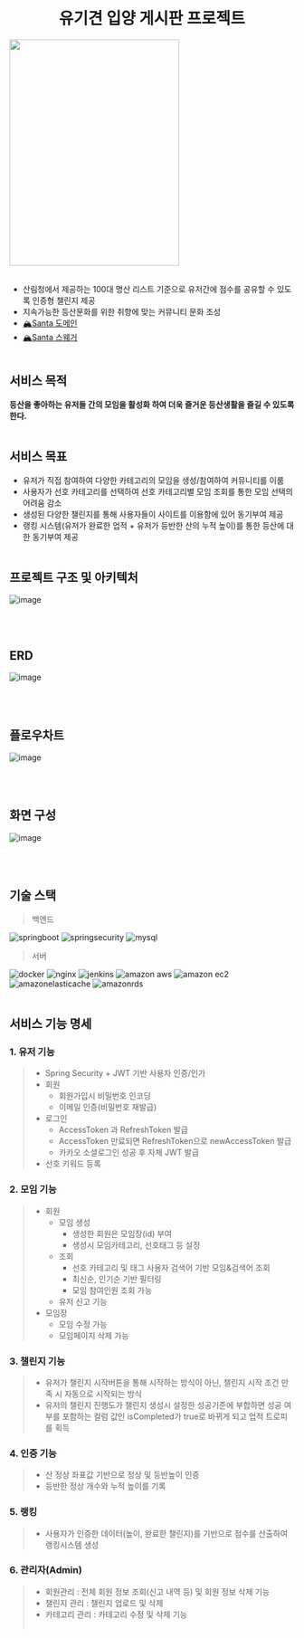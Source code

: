 # <center>유기견 입양 게시판 프로젝트</center>

<img src="https://github.com/MinZW0n/Santa/assets/118906074/8cb85610-59be-4f89-9aba-810f34ddc98f" width="300" height="400"/>
<br></br>

 - 산림청에서 제공하는 100대 명산 리스트 기준으로 유저간에 점수를 공유할 수 있도록 인증형 챌린지 제공
 - 지속가능한 등산문화를 위한 취향에 맞는 커뮤니티 문화 조성
 - [🏔️Santa 도메인](https://d1xcphd0q4kb63.cloudfront.net/)
 - [🏔️Santa 스웨거](http://ec2-43-200-136-37.ap-northeast-2.compute.amazonaws.com/swagger-ui/index.html)<br></br>


## **서비스 목적**
**등산을 좋아하는 유저들 간의 모임을 활성화 하여 더욱 즐거운 등산생활을 즐길 수 있도록 한다.**
<br></br>
## 서비스 목표
- 유저가 직접 참여하여 다양한 카테고리의 모임을 생성/참여하여 커뮤니티를 이룸
- 사용자가 선호 카테고리를 선택하여 선호 카테고리별 모임 조회를 통한 모임 선택의 어려움 감소
- 생성된 다양한 챌린지를 통해 사용자들이 사이트를 이용함에 있어 동기부여 제공
- 랭킹 시스템(유저가 완료한 업적 + 유저가 등반한 산의 누적 높이)를 통한 등산에 대한 동기부여 제공
<br></br>
## 프로젝트 구조 및 아키텍처
![image](https://github.com/MinZW0n/Santa/assets/118906074/f869d090-69ce-48c9-b60a-932e062931f3)

<br></br>
## ERD

![image](https://github.com/MinZW0n/Santa/assets/118906074/9a3f5b3e-b286-42ae-86ac-6ef19dbf1577)

<br></br>
## 플로우차트

![image](https://github.com/MinZW0n/Santa/assets/118906074/34ead2ef-45fe-4227-a7f7-5e87706f0e82)

<br></br>
## 화면 구성

![image](https://github.com/MinZW0n/Santa/assets/118906074/f4452849-3098-45e9-9b01-2a8da7e385f0)


<br></br>
## 기술 스택

> 백엔드

<img alt="springboot" src ="https://img.shields.io/badge/springboot-6DB33F.svg?&style=for-the-badge&logo=springboot&logoColor=white"/> <img alt="springsecurity" src ="https://img.shields.io/badge/springsecurity-6DB33F.svg?&style=for-the-badge&logo=springsecurity&logoColor=white"/>
<img alt="mysql" src ="https://img.shields.io/badge/mysql-4479A1.svg?&style=for-the-badge&logo=mysql&logoColor=white"/> 


> 서버

<img alt="docker" src ="https://img.shields.io/badge/docker-2496ED.svg?&style=for-the-badge&logo=docker&logoColor=white"/> <img alt="nginx" src ="https://img.shields.io/badge/nginx-009639.svg?&style=for-the-badge&logo=nginx&logoColor=white"/>
<img alt="jenkins" src ="https://img.shields.io/badge/jenkins-D24939.svg?&style=for-the-badge&logo=jenkins&logoColor=white"/>
<img alt="amazon aws" src ="https://img.shields.io/badge/amazon aws-232F3E.svg?&style=for-the-badge&logo=amazonaws&logoColor=white"/>
<img alt="amazon ec2" src ="https://img.shields.io/badge/amazon ec2-FF9900.svg?&style=for-the-badge&logo=amazonec2&logoColor=white"/>
<img alt="amazonelasticache" src ="https://img.shields.io/badge/amazon elasticache-C925D1.svg?&style=for-the-badge&logo=amazonelasticache&logoColor=white"/> <img alt="amazonrds" src ="https://img.shields.io/badge/amazonrds-527FFF.svg?&style=for-the-badge&logo=amazonrds&logoColor=white"/>
<br></br>
## 서비스 기능 명세
### 1. 유저 기능
> - Spring Security + JWT 기반 사용자 인증/인가
> - 회원
>    - 회원가입시 비밀번호 인코딩
>    - 이메일 인증(비밀번호 재발급)
> - 로그인
>    - AccessToken 과 RefreshToken 발급
>    - AccessToken 만료되면 RefreshToken으로 newAccessToken 발급
>    - 카카오 소셜로그인 성공 후 자체 JWT 발급
> - 선호 키워드 등록

### 2. 모임 기능
> - 회원
>    - 모임 생성
>        - 생성한 회원은 모임장(id) 부여
>        - 생성시 모임카테고리, 선호태그 등 설정
>    - 조회
>        - 선호 카테고리 및 태그 사용자 검색어 기반 모임&검색어 조회
>        - 최신순, 인기순 기반 필터링
>        - 모임 참여인원 조회 가능
>    - 유저 신고 기능
> - 모임장
>    - 모임 수정 가능
>    - 모임페이지 삭제 가능

### 3.  챌린지 기능
> - 유저가 챌린지 시작버튼을 통해 시작하는 방식이 아닌, 챌린지 시작 조건 만족 시 자동으로 시작되는 방식
> - 유저의 챌린지 진행도가 챌린지 생성시 설정한 성공기준에 부합하면 성공 여부를 포함하는 컬럼 값인 isCompleted가 true로 바뀌게 되고 업적 트로피를 획득

### 4.  인증 기능
> - 산 정상 좌표값 기반으로 정상 및 등반높이 인증
> - 등반한 정상 개수와 누적 높이를 기록

### 5. 랭킹
> - 사용자가 인증한 데이터(높이, 완료한 챌린지)를 기반으로  점수를 산출하여 랭킹시스템 생성

### 6. 관리자(Admin)
> - 회원관리 : 전체 회원 정보 조회(신고 내역 등) 및 회원 정보 삭제 기능
> - 챌린지 관리 : 챌린지 업로드 및 삭제
> - 카테고리 관리 : 카테고리 수정 및 삭제 기능
<br></br>


